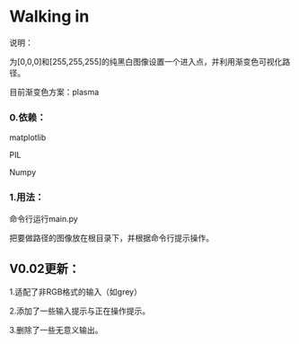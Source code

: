 # Walking in

说明：

为[0,0,0]和[255,255,255]的纯黑白图像设置一个进入点，并利用渐变色可视化路径。

目前渐变色方案：plasma

### 0.依赖：

matplotlib

PIL

Numpy

### 1.用法：

命令行运行main.py

把要做路径的图像放在根目录下，并根据命令行提示操作。

## V0.02更新：

1.适配了非RGB格式的输入（如grey）

2.添加了一些输入提示与正在操作提示。

3.删除了一些无意义输出。